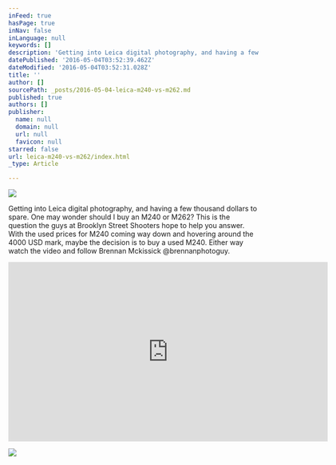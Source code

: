 ```yaml
---
inFeed: true
hasPage: true
inNav: false
inLanguage: null
keywords: []
description: 'Getting into Leica digital photography, and having a few thousand dollars to spare. One may wonder should I buy an M240 or M262? This is the question the guys at Brooklyn Street Shooters hope to help you answer. With the used prices for M240 coming way down and hovering around the 4000 USD mark, maybe the decision is to buy a used M240. Either way watch the video and follow Brennan Mckissick @brennanphotoguy. '
datePublished: '2016-05-04T03:52:39.462Z'
dateModified: '2016-05-04T03:52:31.028Z'
title: ''
author: []
sourcePath: _posts/2016-05-04-leica-m240-vs-m262.md
published: true
authors: []
publisher:
  name: null
  domain: null
  url: null
  favicon: null
starred: false
url: leica-m240-vs-m262/index.html
_type: Article

---
```

![](https://the-grid-user-content.s3-us-west-2.amazonaws.com/0e675124-37da-4462-82ea-d0cf9ea50dc2.jpg)

Getting into Leica digital photography, and having a few thousand dollars to spare. One may wonder should I buy an M240 or M262? This is the question the guys at Brooklyn Street Shooters hope to help you answer. With the used prices for M240 coming way down and hovering around the 4000 USD mark, maybe the decision is to buy a used M240\. Either way watch the video and follow Brennan Mckissick @brennanphotoguy.

<iframe width="640" height="360" src="https://www.youtube.com/embed/WN8YNgU-Icc" frameborder="0" allowfullscreen="" style=""></iframe>

![](https://the-grid-user-content.s3-us-west-2.amazonaws.com/8b27f455-2478-47c6-a65b-cc0ef58a2edb.jpg)